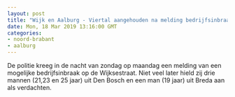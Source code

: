 ```yaml
---
layout: post
title: "Wijk en Aalburg - Viertal aangehouden na melding bedrijfsinbraak"
date: Mon, 18 Mar 2019 13:16:00 GMT
categories: 
- noord-brabant 
- aalburg 
---
```


De politie kreeg in de nacht van zondag op maandag een melding van een mogelijke bedrijfsinbraak op de Wijksestraat. Niet veel later hield zij drie mannen (21,23 en 25 jaar) uit Den Bosch en een man (19 jaar) uit Breda aan als verdachten.
